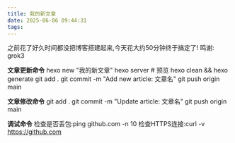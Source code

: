 ```yaml
---
title: 我的新文章
date: 2025-06-06 09:44:31
tags:
---
```

之前花了好久时间都没把博客搭建起来,今天花大约50分钟终于搞定了!
鸣谢: grok3

**文章更新命令**
hexo new "我的新文章"
hexo server  # 预览
hexo clean && hexo generate
git add .
git commit -m "Add new article: 文章名"
git push origin main

**文章修改命令**
git add .
git commit -m "Update article: 文章名"
git push origin main

**调试命令**
检查是否丢包:ping github.com -n 10
检查HTTPS连接:curl -v https://github.com

